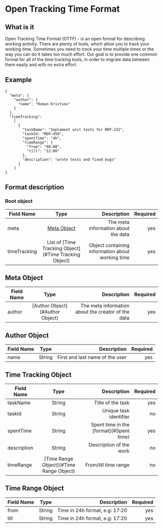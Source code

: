 # Open Tracking Time Format

## What is it

Open Tracking Time Format (OTTF) - is an open format for describing working activity. 
There are plenty of tools, which allow you to track your working time. Sometimes you need to track your time multiple times or the way you can do it takes too much effort. Our goal is to provide one common format for all of the time tracking tools, in order to migrate data between them easily and with no extra effort.

## Example

```
{
  "meta": {
    "author": {
      "name": "Roman Krivtsov"
    }
  },
  "timeTracking":
    [
      {
        "taskName": "Implement unit tests for MDP-232",
        "taskId: "MDP-459",
        "spentTime": "4h",
        "timeRange": {
          "from": "08:00",
          "till": "12:00"
        },
        "description": "wrote tests and fixed bugs"
      }
    ]
}
```

## Format description

### Root object

| Field Name    | Type                       | Description         |Required|
| ------------- |:--------------------------:| -------------------:|-------:|
| meta          | [Meta Object](##meta-object)| The meta information about the data|yes|
| timeTracking  | List of [Time Tracking Object](#Time Tracking Object)| Object containing information about working time|yes|                             


## Meta Object

| Field Name    | Type                       | Description         |Required|
| ------------- |:--------------------------:| -------------------:|-------:|
| author          | [Author Object](#Author Object)| The meta information about the creator of the data|yes|

## Author Object

| Field Name    | Type                       | Description         |Required|
| ------------- |:--------------------------:| -------------------:|-------:|
| name          | String| First and last name of the user|yes|


## Time Tracking Object

| Field Name    | Type                       | Description         |Required|
| ------------- |:--------------------------:| -------------------:|-------:|
| taskName          | String| Title of the task|yes|
| taskId  | String| Unique task identifier| no|
| spentTime  | String| Spent time in the [format](#Spent time)| yes|
| description  | String| Description of the work | no|
| timeRange          | [Time Range Object](#Time Range Object)| From/till time range|no|

## Time Range Object

| Field Name    | Type                       | Description         |Required|
| ------------- |:--------------------------:| -------------------:|-------:|
| from          | String| Time in 24h format, e.g: 17:20|yes|
| till          | String| Time in 24h format, e.g: 17:20|yes|




